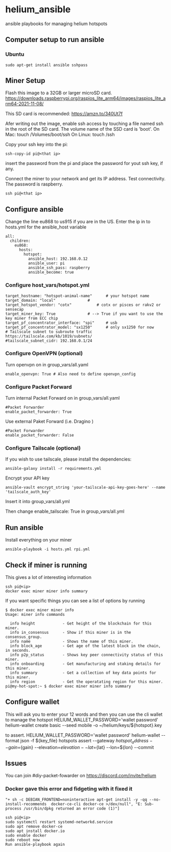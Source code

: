 # helium_ansible

ansible playbooks for managing helium hotspots

## Computer setup to run ansible

### Ubuntu

```
sudo apt-get install ansible sshpass
```

## Miner Setup

Flash this image to a 32GB or larger microSD card.
https://downloads.raspberrypi.org/raspios_lite_arm64/images/raspios_lite_arm64-2021-11-08/

This SD card is recommended: https://amzn.to/340Ut7f

Afer writing out the image, enable ssh access by touching a file named ssh in the root of the SD card. The volume name of the SSD card is 'boot'.
On Mac: touch /Volumes/boot/ssh
On Linux: touch <mount point>/ssh

Copy your ssh key into the pi:  
  
```
ssh-copy-id pi@<that ip>
```  
insert the password from the pi and place the password for yout ssh key, if any.
  
  
Connect the miner to your network and get its IP address. Test connectivity. The password is raspberry.
```
ssh pi@<that ip>
```

## Configure ansible

Change the line eu868 to us915 if you are in the US. Enter the ip in to hosts.yml for the ansible_host variable 
```
all:
  children:
    eu868:
      hosts:
        hotspot:
          ansible_host: 192.168.0.12
          ansible_user: pi
          ansible_ssh_pass: raspberry
          ansible_become: true
```

### Configure host_vars/hotspot.yml

```
target_hostname: "hotspot-animal-name"		# your hotspot name
target_domain: "local"				# 
target_hotspot_vendor: "cotx"			# cotx or pisces or rakv2 or sensecap
target_miner_key: True				# --> True if you want to use the key miner from ECC chip
target_pf_concentrator_interface: "spi"		# usb
target_pf_concentrator_model: "sx1250"		# only sx1250 for now
# Tailscale subnet to subroute traffic https://tailscale.com/kb/1019/subnets/
#tailscale_subnet_cidr: 192.168.0.1/24
```

### Configure OpenVPN (optional)

Turn openvpn on in group_vars/all.yaml
```
enable_openvpn: True # Also need to define openvpn_config
```

### Configure Packet Forward
 
Turn internal Packet Forward on in group_vars/all.yaml
  
```  
#Packet Forwarder
enable_packet_forwarder: True
```  

Use external Paket Forward (i.e. Dragino )
    
```  
#Packet Forwarder
enable_packet_forwarder: False
```  
 
### Configure Tailscale (optional)

If you wish to use tailscale, please install the dependencies:
```
ansible-galaxy install -r requirements.yml
```

Encrypt your API key
```
ansible-vault encrypt_string 'your-tailscale-api-key-goes-here' --name 'tailscale_auth_key'
```

Insert it into group_vars/all.yml

Then change enable_tailscale: True in group_vars/all.yml

## Run ansible

Install everything on your miner
```
ansible-playbook -i hosts.yml rpi.yml
```

## Check if miner is running

This gives a lot of interesting information
```
ssh pi@<ip>
docker exec miner miner info summary
```

If you want specific things you can see a list of options by running
```
$ docker exec miner miner info
Usage: miner info commands

  info height            - Get height of the blockchain for this miner.
  info in_consensus      - Show if this miner is in the consensus_group.
  info name              - Shows the name of this miner.
  info block_age         - Get age of the latest block in the chain, in seconds.
  info p2p_status        - Shows key peer connectivity status of this miner.
  info onboarding        - Get manufacturing and staking details for this miner.
  info summary           - Get a collection of key data points for this miner.
  info region            - Get the operatating region for this miner.
pi@my-hot-spot:~ $ docker exec miner miner info summary

```

## Configure wallet

This will ask you to enter your 12 words and then you can use the cli wallet to manage the hotspot
HELIUM_WALLET_PASSWORD='wallet password' helium-wallet create basic --seed mobile -o ~/helium/keys/${hotspot}.key

to assert.
HELIUM_WALLET_PASSWORD='wallet password' helium-wallet --format json -f ${key_file} hotspots assert --gateway ${hotspot_address} --gain=${gain} --elevation=${elevation} --lat=${lat} --lon=${lon} --commit

## Issues

You can join #diy-packet-fowarder on https://discord.com/invite/helium


### Docker gave this error and fidgeting with it fixed it

```
"+ sh -c DEBIAN_FRONTEND=noninteractive apt-get install -y -qq --no-install-recommends  docker-ce-cli docker-ce >/dev/null", "E: Sub-process /usr/bin/dpkg returned an error code (1)"]
```

```
ssh pi@<ip>
sudo systemctl restart systemd-networkd.service
sudo apt remove docker-ce
sudo apt install docker.io
sudo enable docker
sudo reboot now
Run ansible-playbook again
```
